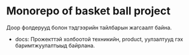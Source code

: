 # Monorepo of basket ball project

Доор фолдерууд болон тэдгээрийн тайлбарын жагсаалт байна.
- docs: Прожекттэй холбоотой техникийн, product, уулзалтууд гэх баримтжуулалтыыд байрлана.
